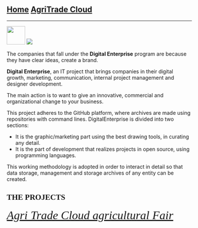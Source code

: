 ## [Home](marcodadamo.github.io) [AgriTrade Cloud](https://marcodadamo.github.io/pages/agritradecloudagriculturalfair.html)
<hr>
<a href="https://www.linkedin.com/in/marco-d-adamo/"><img src="http://www.ecotrade.bio/public/images/logo-footer-in.png" width="50" height="50"></a>

<img src="https://raw.githubusercontent.com/marcodadamo/marcodadamo.github.io/master/immagini/digitalenterprise.png">

The companies that fall under the **Digital Enterprise** program are because they have clear ideas, create a brand.

**Digital Enterprise**, an IT project that brings companies in their digital growth, marketing, communication, internal project management and designer development.

The main action is to want to give an innovative, commercial and organizational change to your business.

This project adheres to the GitHub platform, where archives are made using repositories with command lines. DigitalEnterprise is divided into two sections:
* It is the graphic/marketing part using the best drawing tools, in curating any detail.
* It is the part of development that realizes projects in open source, using programming languages.

This working methodology is adopted in order to interact in detail so that data storage, management and storage archives of any entity can be created.

## <font face="calibri"> THE PROJECTS </font>
<font face="calibri" size="6"><em> <a href="https://marcodadamo.github.io/pages/agritradecloudagriculturalfair.html">Agri Trade Cloud agricultural Fair</a> </em></font>
